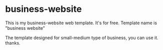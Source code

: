 # business-website
This is my business-website web template. It's for free.
Template name is "business website"

The template designed for small-medium type of business, you can use it.
thanks.

